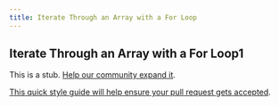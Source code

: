 ```yaml
---
title: Iterate Through an Array with a For Loop
---
```

## Iterate Through an Array with a For Loop1

This is a stub. <a href='https://github.com/freecodecamp/guides/tree/master/src/pages/certifications/javascript-algorithms-and-data-structures/basic-javascript/iterate-through-an-array-with-a-for-loop/index.md' target='_blank' rel='nofollow'>Help our community expand it</a>.

<a href='https://github.com/freecodecamp/guides/blob/master/README.md' target='_blank' rel='nofollow'>This quick style guide will help ensure your pull request gets accepted</a>.

<!-- The article goes here, in GitHub-flavored Markdown. Feel free to add YouTube videos, images, and CodePen/JSBin embeds  -->
